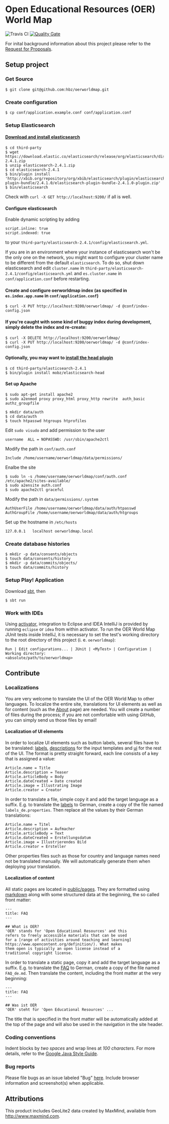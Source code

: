 # Open Educational Resources (OER) World Map

![Travis CI](https://travis-ci.org/hbz/oerworldmap.svg)
[![Quality Gate](https://sonarqube.com/api/badges/gate?key=oerworldmap.org)](https://sonarqube.com/dashboard?id=oerworldmap.org)

For inital background information about this project please refer to the
[Request for Proposals](http://www.hewlett.org/sites/default/files/OER%20mapping%20RFP_Phase%202%20Final%20June%2023%202014.pdf).

## Setup project

### Get Source

    $ git clone git@github.com:hbz/oerworldmap.git

### Create configuration

    $ cp conf/application.example.conf conf/application.conf

### Setup Elasticsearch

#### [Download and install elasticsearch](http://www.elasticsearch.org/overview/elkdownloads/)

    $ cd third-party
    $ wget https://download.elastic.co/elasticsearch/release/org/elasticsearch/distribution/zip/elasticsearch/2.4.1/elasticsearch-2.4.1.zip
    $ unzip elasticsearch-2.4.1.zip
    $ cd elasticsearch-2.4.1
    $ bin/plugin install 'http://xbib.org/repository/org/xbib/elasticsearch/plugin/elasticsearch-plugin-bundle/2.4.1.0/elasticsearch-plugin-bundle-2.4.1.0-plugin.zip'
    $ bin/elasticsearch

Check with `curl -X GET http://localhost:9200/` if all is well.

#### Configure elasticsearch

Enable dynamic scripting by adding

    script.inline: true
    script.indexed: true

to your `third-party/elasticsearch-2.4.1/config/elasticsearch.yml`.

If you are in an environment where your instance of elasticsearch won't be the only one on the network, you might want
to configure your cluster name to be different from the default `elasticsearch`. To do so, shut down elasticsearch and
edit `cluster.name` in `third-party/elasticsearch-2.4.1/config/elasticsearch.yml` and `es.cluster.name`
in `conf/application.conf` before restarting.

#### Create and configure oerworldmap index (as specified in `es.index.app.name` in `conf/application.conf`)

    $ curl -X PUT http://localhost:9200/oerworldmap/ -d @conf/index-config.json

#### If you're caught with some kind of buggy index during development, simply delete the index and re-create:

    $ curl -X DELETE http://localhost:9200/oerworldmap/
    $ curl -X PUT http://localhost:9200/oerworldmap/ -d @conf/index-config.json

#### Optionally, you may want to [install the head plugin](https://github.com/mobz/elasticsearch-head)

    $ cd third-party/elasticsearch-2.4.1
    $ bin/plugin install mobz/elasticsearch-head

#### Set up Apache

    $ sudo apt-get install apache2
    $ sudo a2enmod proxy proxy_html proxy_http rewrite  auth_basic authz_groupfile

    $ mkdir data/auth
    $ cd data/auth
    $ touch htpasswd htgroups htprofiles

Edit `sudo visudo` and add permission to the user

    username  ALL = NOPASSWD: /usr/sbin/apache2ctl

Modify the path in `conf/auth.conf`

    Include /home/username/oerworldmap/data/permissions/

Enalbe the site

    $ sudo ln -s /home/username/oerworldmap/conf/auth.conf /etc/apache2/sites-available/
    $ sudo a2ensite auth.conf
    $ sudo apache2ctl graceful


Modify the path in `data/permissions/.system`

    AuthUserFile /home/username/oerworldmap/data/auth/htpasswd
    AuthGroupFile /home/username/oerworldmap/data/auth/htgroups

Set up the hostname in `/etc/hosts`

    127.0.0.1	localhost oerworldmap.local


### Create database histories

    $ mkdir -p data/consents/objects
    $ touch data/consents/history
    $ mkdir -p data/commits/objects/
    $ touch data/commits/history


### Setup Play! Application

Download [sbt](http://www.scala-sbt.org/download.html), then

    $ sbt run

### Work with IDEs

Using [activator](http://www.lightbend.com/community/core-tools/activator-and-sbt), integration to Eclipse and IDEA IntelliJ is provided by running `eclipse` or `idea` from within activator. To run the OER World Map JUnit tests inside IntelliJ, it is necessary to set the test's working directory to the root directory of this project (i. e. `oerworldmap`):

    Run | Edit configurations... | JUnit | <MyTest> | Configuration | Working directory:
    <absolute/path/to/oerworldmap>

## Contribute

### Localizations

You are very welcome to translate the UI of the OER World Map to other languages. To localize the entire site, translations for UI elements as well as for content (such as the [About](https://oerworldmap.org/about) page) are needed. You will create a number of files during the process; if you are not comfortable with using GitHub, you can simply send us those files by email!

#### Localization of UI elements

In order to localize UI elements such as button labels, several files have to be translated: [labels](conf/labels.properties), [descriptions](conf/descriptions.properties) for the input templates and [ui](conf/ui.properties) for the rest of the UI. The format is pretty straight forward, each line consists of a key that is assigned a value:

```
Article.name = Title
Article.description = Teaser
Article.articleBody = Body
Article.dateCreated = Date created
Article.image = Illustrating Image
Article.creator = Creator
```

In order to translate a file, simple copy it and add the target language as a suffix. E.g. to translate the [labels](conf/labels.properties) to German, create a copy of the file named `labels_de.properties`. Then replace all the values by their German translations:

```
Article.name = Titel
Article.description = Aufmacher
Article.articleBody = Text
Article.dateCreated = Erstellungsdatum
Article.image = Illustrierendes Bild
Article.creator = Ersteller
```

Other properties files such as those for country and language names need not be translated manually. We will automatically generate them when deploying your translation.

#### Localization of content

All static pages are located in [public/pages](public/pages). They are formatted using [markdown](https://daringfireball.net/projects/markdown/syntax) along with some structured data at the beginning, the so called front matter:

    ---
    title: FAQ
    ---

    ## What is OER?
    'OER' stands for 'Open Educational Resources' and this
    refers to freely accessible materials that can be used
    for a [range of activities around teaching and learning]
    https://www.opencontent.org/definition/). What makes
    them open is typically an open license instead of a
    traditional copyright license.

In order to translate a static page, copy it and add the target language as a suffix. E.g. to translate the [FAQ](public/pages/FAQ.md) to German, create a copy of the file named `FAQ_de.md`. Then translate the content, including the front matter at the very beginning:

    ---
    title: FAQ
    ---

    ## Was ist OER
    'OER' steht für 'Open Educational Resources' ...

 The title that is specified in the front matter will be automatically added at the top of the page and will also be used in the navigation in the site header. 

### Coding conventions

Indent blocks by *two spaces* and wrap lines at *100 characters*. For more
details, refer to the [Google Java Style
Guide](https://google-styleguide.googlecode.com/svn/trunk/javaguide.html).

### Bug reports

Please file bugs as an issue labeled "Bug" [here](https://github.com/hbz/oerworldmap/issues/new). Include browser information and screenshot(s) when applicable.

## Attributions

This product includes GeoLite2 data created by MaxMind, available from
<a href="http://www.maxmind.com">http://www.maxmind.com</a>.
